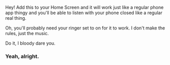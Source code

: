 Hey! Add this to your Home Screen and it will work just like a regular phone app thingy and you'll be able to listen with your phone closed like a regular real thing.
					
Oh, you'll probably need your ringer set to on for it to work. I don't make the rules, just the music.

Do it, I bloody dare you.

### Yeah, alright.

